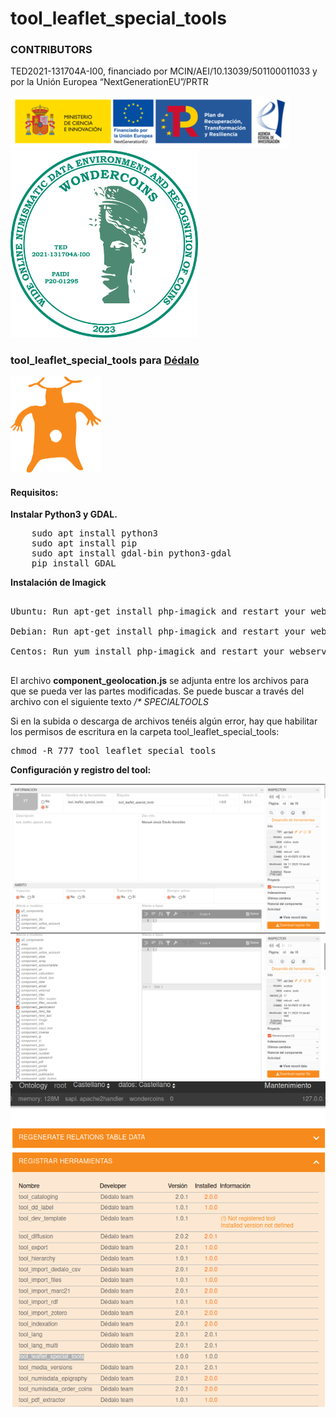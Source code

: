 # tool_leaflet_special_tools

<h3>CONTRIBUTORS</h3>

<p>TED2021-131704A-I00, financiado por MCIN/AEI/10.13039/501100011033 y por la Unión Europea “NextGenerationEU”/PRTR</p>

<img src='https://raw.githubusercontent.com/hispanicode/tool_leaflet_special_tools/main/contributors/image.png' width='446'>

<img src='https://raw.githubusercontent.com/hispanicode/tool_leaflet_special_tools/main/contributors/WONDERLOGO_2023.gif' width='300' height='300'>

<h3>tool_leaflet_special_tools para <a href='https://github.com/renderpci/dedalo'>Dédalo</a></h3>

<img src='https://raw.githubusercontent.com/hispanicode/tool_leaflet_special_tools/main/dedalo.svg' width='145' height='154'>

<h4>Requisitos:</h4>

<p><strong>Instalar Python3 y GDAL.</strong></p>

<pre>
    sudo apt install python3
    sudo apt install pip
    sudo apt install gdal-bin python3-gdal
    pip install GDAL
</pre>

<p><strong>Instalación de Imagick</strong></p>

<pre>

Ubuntu: Run apt-get install php-imagick and restart your webserver.

Debian: Run apt-get install php-imagick and restart your webserver.

Centos: Run yum install php-imagick and restart your webserver.

</pre>

<p>
El archivo <strong>component_geolocation.js</strong> se adjunta entre los archivos para que se pueda ver las partes modificadas. Se puede buscar a través del archivo con el siguiente texto <i>/* SPECIALTOOLS</i>
</p>

<p>Si en la subida o descarga de archivos tenéis algún error, hay que habilitar los permisos de escritura en la carpeta tool_leaflet_special_tools:<p>

<pre>
chmod -R 777 tool_leaflet_special_tools
</pre>

<p><strong>Configuración y registro del tool:</strong></p>

<img src='https://raw.githubusercontent.com/hispanicode/tool_leaflet_special_tools/main/tool_config_1.png'>
<img src='https://raw.githubusercontent.com/hispanicode/tool_leaflet_special_tools/main/tool_config_2.png'>
<img src='https://raw.githubusercontent.com/hispanicode/tool_leaflet_special_tools/main/tool_config_3.png'>








